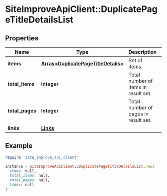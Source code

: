 # SiteImproveApiClient::DuplicatePageTitleDetailsList

## Properties

| Name | Type | Description | Notes |
| ---- | ---- | ----------- | ----- |
| **items** | [**Array&lt;DuplicatePageTitleDetails&gt;**](DuplicatePageTitleDetails.md) | Set of items. |  |
| **total_items** | **Integer** | Total number of items in result set. |  |
| **total_pages** | **Integer** | Total number of pages in result set. |  |
| **links** | [**Links**](Links.md) |  | [optional] |

## Example

```ruby
require 'site_improve_api_client'

instance = SiteImproveApiClient::DuplicatePageTitleDetailsList.new(
  items: null,
  total_items: null,
  total_pages: null,
  links: null
)
```

